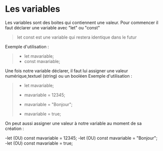 # Les variables 
Les variables sont des boites qui contiennent une valeur.
Pour commencer il faut déclarer une variable avec "let" ou "const"

>let 
>const est une variable qui restera identique dans le futur

Exemple d'utilisation :
> - let mavariable;
> - const mavariable;


Une fois notre variable déclarer, il faut lui assigner une valeur numérique,textuel (string) ou un booléen
Exemple d'utilisation :

>- let mavariable; 
>
>- mavariable = 12345;
>- mavariable = "Bonjour";
>- mavariable = true;


On peut aussi assigner une valeur à notre variable au moment de sa création :

-let (OU) const mavariable = 12345;
-let (OU) const mavariable = "Bonjour";
-let (OU) const mavariable = true;
